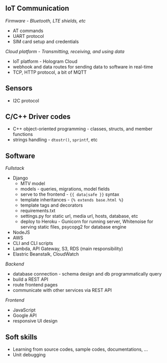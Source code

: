 ## IoT Communication
*Firmware - Bluetooth, LTE shields, etc*
* AT commands
* UART protocol
* SIM card setup and credentials

*Cloud platform - Transmitting, receiving, and using data*
* IoT platform - Hologram Cloud
* webhook and data routes for sending data to software in real-time
* TCP, HTTP protocol, a bit of MQTT

## Sensors
* I2C protocol

## C/C++ Driver codes
* C++ object-oriented programming - classes, structs, and member functions
* strings handling - ```dtostr()```, ```sprintf```, etc

## Software
*Fullstack*
* Django
  * MTV model
  * models - queries, migrations, model fields
  * serve to the frontend - ```{{ data|safe }}``` syntax 
  * template inheritances - ```{% extends base.html %}```
  * template tags and decorators
  * requirements.txt
  * settings.py for static url, media url, hosts, database, etc
  * deploy to Heroku - Gunicorn for running server, Whitenoise for serving static files, psycopg2 for database engine
* NodeJS
* AWS
 * CLI and CLI scripts
 * Lambda, API Gateway, S3, RDS (main responsibility)
 * Elastric Beanstalk, CloudWatch

*Backend*
  * database connection - schema design and db programmatically query
  * build a REST API
  * route frontend pages
  * communicate with other services via REST API
  
*Frontend*
  * JavaScript
  * Google API
  * responsive UI design

## Soft skills
* Learning from source codes, sample codes, documentations, ...
* Unit debugging
